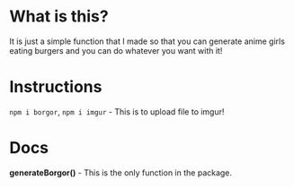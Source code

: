 # What is this?
It is just a simple function that I made so that you can generate anime girls eating burgers and you can do whatever you want with it!


# Instructions
`npm i borgor`,
`npm i imgur` - This is to upload file to imgur!

# Docs
**generateBorgor()** - This is the only function in the package.
